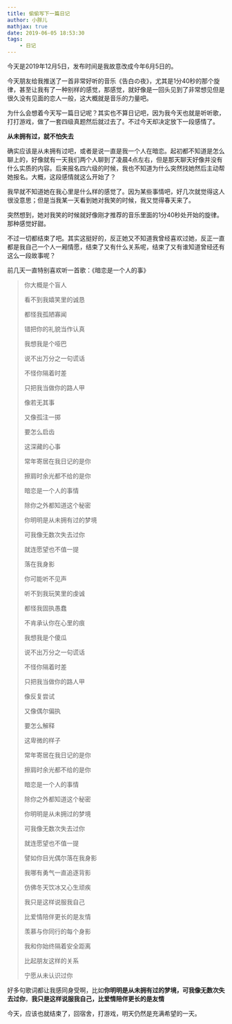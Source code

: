 ```yaml
---
title: 偷偷写下一篇日记
author: 小胖儿
mathjax: true
date: 2019-06-05 18:53:30
tags:
	- 日记
---
```


今天是2019年12月5日，发布时间是我故意改成今年6月5日的。

今天朋友给我推送了一首非常好听的音乐《告白の夜》，尤其是1分40秒的那个旋律，甚至让我有了一种别样的感觉，那感觉，就好像是一回头见到了非常想见但是很久没有见面的恋人一般，这大概就是音乐的力量吧。

为什么会想着今天写一篇日记呢？其实也不算日记吧，因为我今天也就是听听歌，打打游戏，做了一套四级真题然后就过去了。不过今天却决定放下一段感情了。

**从未拥有过，就不怕失去**

确实应该是从未拥有过吧，或者是说一直是我一个人在暗恋。起初都不知道是怎么聊上的，好像就有一天我们两个人聊到了凌晨4点左右，但是那天聊天好像并没有什么实质的内容。后来报名四六级的时候，我也不知道为什么突然找她然后主动帮她报名。大概，这段感情就这么开始了？

我早就不知道她在我心里是什么样的感觉了。因为某些事情吧，好几次就觉得这人很没意思；但是当我某一天看到她对我笑的时候，我又觉得春天来了。

突然想到，她对我笑的时候就好像刚才推荐的音乐里面的1分40秒处开始的旋律。那种感觉好甜。

不过一切都结束了吧。其实这挺好的，反正她又不知道我曾经喜欢过她，反正一直都是我自己一个人一厢情愿，结束了又有什么关系呢，结束了又有谁知道曾经还有这么一段故事呢？

前几天一直特别喜欢听一首歌：《暗恋是一个人的事》

> 你大概是个盲人
>
> 看不到我嬉笑里的诚恳
>
> 都怪我孤陋寡闻
>
> 错把你的礼貌当作认真
>
> 我想我是个哑巴
>
> 说不出万分之一句谎话
>
> 不怪你隔着时差
>
> 只把我当做你的路人甲
>
>  
>
> 像若无其事
>
> 又像孤注一掷
>
> 要怎么启齿
>
> 这深藏的心事
>
>  
>
> 常年寄居在我日记的是你
>
> 擦肩时余光都不给的是你
>
> 暗恋是一个人的事情
>
> 除你之外都知道这个秘密
>
>  
>
> 你明明是从未拥有过的梦境
>
> 可我像无数次失去过你
>
> 就连愿望也不值一提
>
> 落在我身影
>
>  
>
> 你可能听不见声
>
> 听不到我玩笑里的虔诚
>
> 都怪我固执愚蠢
>
> 不肯承认你在心里的痕
>
> 我想我是个傻瓜
>
> 说不出万分之一句谎话
>
> 不怪你隔着时差
>
> 只把我当做你的路人甲
>
>  
>
> 像反复尝试
>
> 又像偶尔偏执
>
> 要怎么解释
>
> 这卑微的样子
>
>  
>
> 常年寄居在我日记的是你
>
> 擦肩时余光都不给的是你
>
> 暗恋是一个人的事情
>
> 除你之外都知道这个秘密
>
>  
>
> 你明明是从未拥过的梦境
>
> 可我像无数次失去过你
>
> 就连愿望也不值一提
>
> 譬如你目光偶尔落在我身影
>
>  
>
> 我哪有勇气一直追逐背影
>
> 仿佛冬天饮冰又心生顽疾
>
> 我只是这样说服我自己
>
> 比爱情陪伴更长的是友情
>
>  
>
> 羡慕与你同行的每个身影
>
> 我和你始终隔着安全距离
>
>  
>
> 比起朋友这样的关系
>
> 宁愿从未认识过你

好多句歌词都让我感同身受啊，比如**你明明是从未拥有过的梦境，可我像无数次失去过你**，**我只是这样说服我自己，比爱情陪伴更长的是友情**

今天，应该也就结束了，回宿舍，打游戏，明天仍然是充满希望的一天。